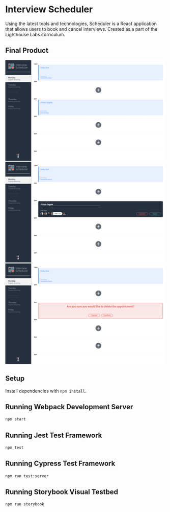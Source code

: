# Interview Scheduler
Using the latest tools and technologies, Scheduler is a React application that allows users to book and cancel interviews. Created as a part of the Lighthouse Labs curriculum.

## Final Product
![“screenshot of scheduler”](https://github.com/courtamos/scheduler/blob/master/docs/scheduler.png?raw=true)
![“screenshot of adding/editing an interview”](https://github.com/courtamos/scheduler/blob/master/docs/edit-create-form.png?raw=true)
![“screenshot of delete confirmation”](https://github.com/courtamos/scheduler/blob/master/docs/delete-confirmation.png?raw=true)

## Setup

Install dependencies with `npm install`.

## Running Webpack Development Server

```sh
npm start
```

## Running Jest Test Framework

```sh
npm test
```

## Running Cypress Test Framework

```sh
npm run test:server
```

## Running Storybook Visual Testbed

```sh
npm run storybook
```
